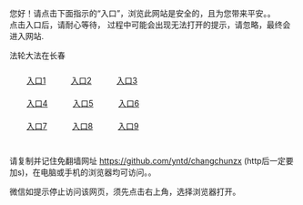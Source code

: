 您好！请点击下面指示的“入口”，浏览此网站是安全的，且为您带来平安。。 <br/>
点击入口后，请耐心等待， 过程中可能会出现无法打开的提示，请忽略，最终会进入网站. </br>

法轮大法在长春<br/>
<div style="padding:10px"><a style="margin:20px" target="_blank" href="https://dq3qv0qrj1k78.cloudfront.net/2Qpsp?uejszzz" id="ccLink1" rel="nofollow">入口1</a> <a target="_blank" style="margin:20px" href="https://dgbqd8vm9ydf8.cloudfront.net/2Qpsp?sotkoiw" id="ccLink2" rel="nofollow">入口2</a> <a style="margin:20px" target="_blank" href="https://d4tlhbqz2uu6e.cloudfront.net/2Qpsp?yotqh" id="ccLink3" rel="nofollow">入口3</a></div>

<div style="padding:10px" ><a style="margin:20px" target="_blank" href="https://dq3qv0qrj1k78.cloudfront.net/2Qpsp?uejszzz" id="ccLink4" rel="nofollow">入口4</a> <a style="margin:20px" href="https://dgbqd8vm9ydf8.cloudfront.net/2Qpsp?sotkoiw" target="_blank" id="ccLink5" rel="nofollow">入口5</a> <a style="margin:20px" href="https://d4tlhbqz2uu6e.cloudfront.net/2Qpsp?yotqh" target="_blank" id="ccLink6" rel="nofollow">入口6</a></div>

<div style="padding:10px"><a style="margin:20px" target="_blank" href="https://dq3qv0qrj1k78.cloudfront.net/2Qpsp?uejszzz" id="ccLink7" rel="nofollow">入口7</a> <a style="margin:20px" href="https://dgbqd8vm9ydf8.cloudfront.net/2Qpsp?sotkoiw" target="_blank" id="ccLink8" rel="nofollow">入口8</a> <a style="margin:20px" target="_blank" href="https://d4tlhbqz2uu6e.cloudfront.net/2Qpsp?yotqh" id="ccLink9" rel="nofollow">入口9</a></div>

<br/>



请复制并记住免翻墙网址 https://github.com/yntd/changchunzx (http后一定要加s)，在电脑或手机的浏览器均可访问。。<br/>

微信如提示停止访问该网页，须先点击右上角，选择浏览器打开。
